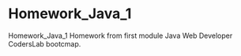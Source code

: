 # Homework_Java_1
Homework_Java_1
Homework from first module Java Web Developer CodersLab bootcmap. 
